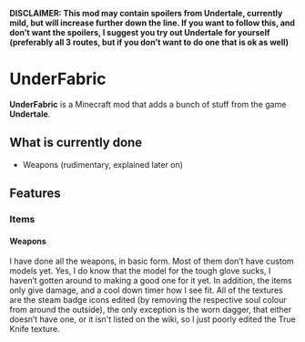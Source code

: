 **DISCLAIMER: This mod may contain spoilers from Undertale, currently mild, but will increase further down the line. If you want to follow this, and don’t want the spoilers, I suggest you try out Undertale for yourself (preferably all 3 routes, but if you don’t want to do one that is ok as well)**
# UnderFabric
**UnderFabric** is a Minecraft mod that adds a bunch of stuff from the game **Undertale**.

## What is currently done
- Weapons (rudimentary, explained later on)

## Features

### Items
#### Weapons
I have done all the weapons, in basic form. Most of them don’t have custom models yet. Yes, I do know that the model for the tough glove sucks, I haven’t gotten around to making a good one for it yet. In addition, the items only give damage, and a cool down timer how I see fit. All of the textures are the steam badge icons edited (by removing the respective soul colour from around the outside), the only exception is the worn dagger, that either doesn’t have one, or it isn't listed on the wiki, so I just poorly edited the True Knife texture.
